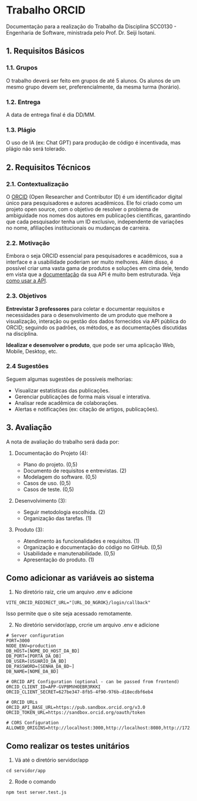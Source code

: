 # Trabalho ORCID

Documentação para a realização do Trabalho da Disciplina SCC0130 - Engenharia de Software, ministrada pelo Prof. Dr. Seiji Isotani.

## 1. Requisitos Básicos

### 1.1. Grupos

O trabalho deverá ser feito em grupos de até 5 alunos. Os alunos de um mesmo grupo devem ser, preferencialmente, da mesma turma (horário).

### 1.2. Entrega

A data de entrega final é dia DD/MM.

### 1.3. Plágio

O uso de IA (ex: Chat GPT) para produção de código é incentivada, mas plágio não será tolerado.

## 2. Requisitos Técnicos

### 2.1. Contextualização

O [ORCID](https://orcid.org) (Open Researcher and Contributor ID) é um identificador digital único para pesquisadores e autores acadêmicos. Ele foi criado como um projeto open source, com o objetivo de resolver o problema de ambiguidade nos nomes dos autores em publicações científicas, garantindo que cada pesquisador tenha um ID exclusivo, independente de variações no nome, afiliações institucionais ou mudanças de carreira.

### 2.2. Motivação

Embora o seja ORCID essencial para pesquisadores e acadêmicos, sua a interface e a usabilidade poderiam ser muito melhores. Além disso, é possível criar uma vasta gama de produtos e soluções em cima dele, tendo em vista que a [documentação](https://github.com/ORCID/ORCID-Source) da sua API é muito bem estruturada. Veja [como usar a API](/API.md).

### 2.3. Objetivos

**Entrevistar 3 professores** para coletar e documentar requisitos e necessidades para o desenvolvimento de um produto que melhore a visualização, interação ou gestão dos dados fornecidos via API pública do ORCID; seguindo os padrões, os métodos, e as documentações discutidas na disciplina. 

**Idealizar e desenvolver o produto**, que pode ser uma aplicação Web, Mobile, Desktop, etc.

### 2.4 Sugestões

Seguem algumas sugestões de possíveis melhorias:

- Visualizar estatísticas das publicações.
- Gerenciar publicações de forma mais visual e interativa.
- Analisar rede acadêmica de colaborações.
- Alertas e notificações (ex: citação de artigos, publicações).

## 3. Avaliação

A nota de avaliação do trabalho será dada por:

1. Documentação do Projeto (4):
    - Plano do projeto. (0,5)
    - Documento de requisitos e entrevistas. (2)
    - Modelagem do software. (0,5)
    - Casos de uso. (0,5)
    - Casos de teste. (0,5)

2. Desenvolvimento (3):
    - Seguir metodologia escolhida. (2)
    - Organização das tarefas. (1)

3. Produto (3):
    - Atendimento às funcionalidades e requisitos. (1)
    - Organização e documentação do código no GitHub. (0,5)
    - Usabilidade e manutenabilidade. (0,5)
    - Apresentação do produto. (1)
  
## Como adicionar as variáveis ao sistema
1. No diretório raiz, crie um arquivo .env e adicione
```
VITE_ORCID_REDIRECT_URL="[URL_DO_NGROK}/login/callback"  
```
Isso permite que o site seja acessado remotamente.

2. No diretório servidor/app, crcrie um arquivo .env e adicione
```
# Server configuration
PORT=3000 
NODE_ENV=production
DB_HOST=[NOME_DO_HOST_DA_BD]
DB_PORT=[PORTA_DA_DB]
DB_USER=[USUARIO_DA_BD]
DB_PASSWORD=[SENHA_DA_BD~]
DB_NAME=[NOME_DA_BD]

# ORCID API Configuration (optional - can be passed from frontend)
ORCID_CLIENT_ID=APP-GVPBMVHOEBR3RKKI
ORCID_CLIENT_SECRET=627be347-8fb5-4f90-976b-d18ecdbf6eb4

# ORCID URLs
ORCID_API_BASE_URL=https://pub.sandbox.orcid.org/v3.0
ORCID_TOKEN_URL=https://sandbox.orcid.org/oauth/token

# CORS Configuration
ALLOWED_ORIGINS=http://localhost:3000,http://localhost:8080,http://172.24.59.101:8080
```

## Como realizar os testes unitários
1. Vá até o diretório servidor/app
```
cd servidor/app
```

2. Rode o comando
```
npm test server.test.js
```
